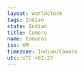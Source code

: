 ```yaml
---
layout: worldclock
tags: Indian
state: Indian
title: Comoro
name: Comoros
iso: KM
timezone: Indian/Comoro
utc: UTC +02:27
---
```


